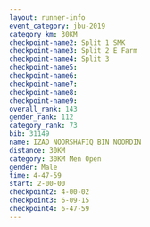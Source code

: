 ```yaml
---
layout: runner-info 
event_category: jbu-2019 
category_km: 30KM 
checkpoint-name2: Split 1 SMK 
checkpoint-name3: Split 2 E Farm 
checkpoint-name4: Split 3 
checkpoint-name5: 
checkpoint-name6: 
checkpoint-name7: 
checkpoint-name8: 
checkpoint-name9: 
overall_rank: 143
gender_rank: 112
category_rank: 73
bib: 31149
name: IZAD NOORSHAFIQ BIN NOORDIN
distance: 30KM
category: 30KM Men Open
gender: Male
time: 4-47-59
start: 2-00-00
checkpoint2: 4-00-02
checkpoint3: 6-09-15
checkpoint4: 6-47-59
---
```

